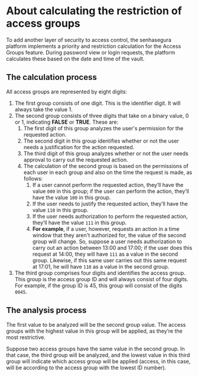 # About calculating the restriction of access groups

To add another layer of security to access control, the senhasegura platform implements a priority and restriction calculation for the Access Groups feature. During password view or login requests, the platform calculates these based on the date and time of the vault.

## The calculation process

All access groups are represented by eight digits:

1. The first group consists of one digit. This is the identifier digit. It will always take the value 1.
2. The second group consists of three digits that take on a binary value, 0 or 1, indicating **FALSE** or **TRUE**. These are:
    1. The first digit of this group analyzes the user's permission for the requested action.
    2. The second digit in this group identifies whether or not the user needs a justification for the action requested.
    3. The third digit of this group analyzes whether or not the user needs approval to carry out the requested action.
    4. The calculation of the second group is based on the permissions of each user in each group and also on the time the request is made, as follows:
        1. If a user cannot perform the requested action, they’ll have the value `000` in this group; if the user can perform the action, they’ll have the value `100` in this group.
        2. If the user needs to justify the requested action, they’ll have the value `110` in this group.
        3. If the user needs authorization to perform the requested action, they’ll have the value `111` in this group.
        4. **For example**, if a user, however, requests an action in a time window that they aren't authorized for, the value of the second group will change. So, suppose a user needs authorization to carry out an action between 13:00 and 17:00; if the user does this request at 14:00, they will have `111` as a value in the second group. Likewise, if this same user carries out this same request at 17:01, he will have `110` as a value in the second group.
3. The third group comprises four digits and identifies the access group. This group is the access group ID and will always consist of four digits. For example, if the group ID is 45, this group will consist of the digits `0045`.

## The analysis process

The first value to be analyzed will be the second group value. The access groups with the highest value in this group will be applied, as they’re the most restrictive.

Suppose two access groups have the same value in the second group. In that case, the third group will be analyzed, and the lowest value in this third group will indicate which access group will be applied (access, in this case, will be according to the access group with the lowest ID number).